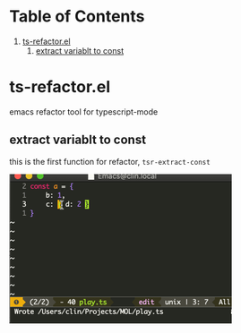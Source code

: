 
# Table of Contents

1.  [ts-refactor.el](#org9753a73)
    1.  [extract variablt to const](#orgccfae97)


<a id="org9753a73"></a>

# ts-refactor.el

emacs refactor tool for typescript-mode


<a id="orgccfae97"></a>

## extract variablt to const

this is the first function for refactor, `tsr-extract-const`

![extract-const](https://raw.githubusercontent.com/linchen2chris/ts-refactor.el/master/assets/extract-const.gif)

